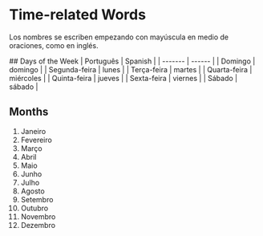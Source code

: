 # Time-related Words
Los nombres se escriben empezando con mayúscula en medio de oraciones, como en inglés.

## Days of the Week
| Português | Spanish |
| ------- | ------ |
| Domingo   | domingo  |
| Segunda-feira | lunes |
| Terça-feira   | martes  |
| Quarta-feira   |  miércoles |
| Quinta-feira   | jueves  |
| Sexta-feira   | viernes  |
| Sábado   | sábado |

## Months
1. Janeiro
2. Fevereiro
3. Março
4. Abril
5. Maio
6. Junho
7. Julho
8. Agosto
9. Setembro
10. Outubro
11. Novembro
12. Dezembro
